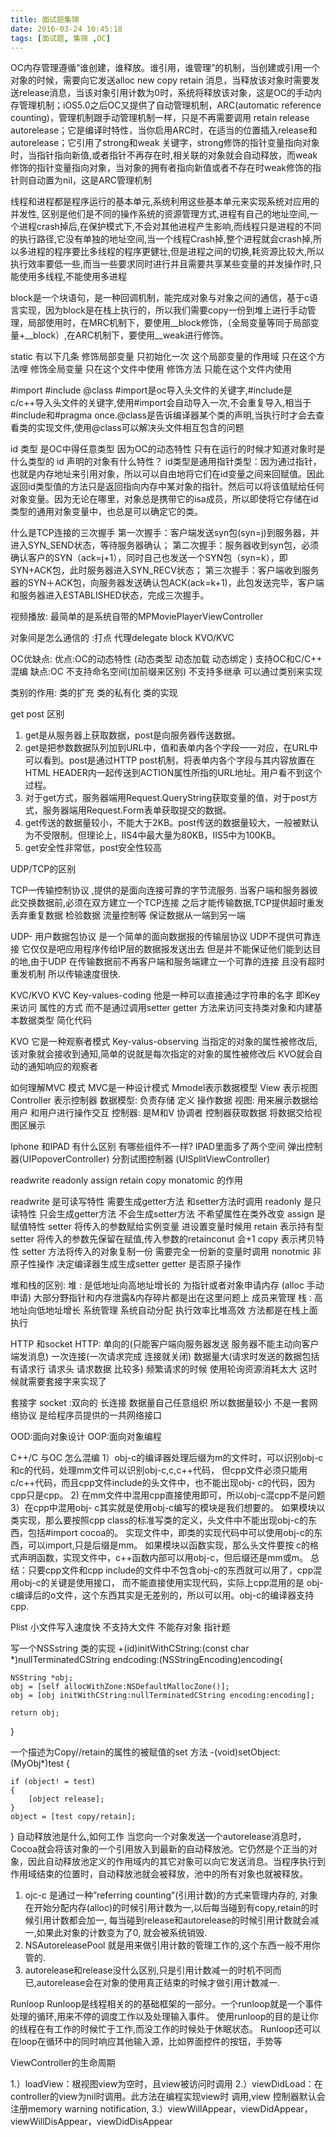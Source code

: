 ```yaml
---
title: 面试题集锦
date: 2016-03-24 10:45:18
tags: [面试题, 集锦 ,OC]
---
```

OC内存管理遵循“谁创建，谁释放。谁引用，谁管理”的机制，当创建或引用一个对象的时候，需要向它发送alloc  new copy retain 消息，当释放该对象时需要发送release消息，当该对象引用计数为0时，系统将释放该对象，这是OC的手动内存管理机制；iOS5.0之后OC又提供了自动管理机制，ARC(automatic reference counting)，管理机制跟手动管理机制一样，只是不再需要调用 retain release autorelease；它是编译时特性，当你启用ARC时，在适当的位置插入release和autorelease；它引用了strong和weak 关键字，strong修饰的指针变量指向对象时，当指针指向新值,或者指针不再存在时,相关联的对象就会自动释放，而weak修饰的指针变量指向对象，当对象的拥有者指向新值或者不存在时weak修饰的指针则自动置为nil，这是ARC管理机制

线程和进程都是程序运行的基本单元,系统利用这些基本单元来实现系统对应用的并发性,
区别是他们是不同的操作系统的资源管理方式,进程有自己的地址空间,一个进程crash掉后,在保护模式下,不会对其他进程产生影响,而线程只是进程的不同的执行路径,它没有单独的地址空间,当一个线程Crash掉,整个进程就会crash掉,所以多进程的程序要比多线程的程序更健壮,但是进程之间的切换,耗资源比较大,所以执行效率要低一些,而当一些要求同时进行并且需要共享某些变量的并发操作时,只能使用多线程,不能使用多进程

block是一个块语句，是一种回调机制，能完成对象与对象之间的通信，基于c语言实现，因为block是在栈上执行的，所以我们需要copy一份到堆上进行手动管理，局部使用时，在MRC机制下，要使用__block修饰，（全局变量等同于局部变量+__block）,在ARC机制下，要使用__weak进行修饰。

static  有以下几条  修饰局部变量  只初始化一次  这个局部变量的作用域 只在这个方法哩  修饰全局变量  只在这个文件中使用    修饰方法  只能在这个文件内使用

#import   #include  @class
#import是oc导入头文件的关键字,#include是c/c++导入头文件的关键字,使用#import会自动导入一次,不会重复导入,相当于#include和#pragma once.@class是告诉编译器某个类的声明,当执行时才会去查看类的实现文件,使用@class可以解决头文件相互包含的问题

id 类型 是OC中得任意类型  因为OC的动态特性  只有在运行的时候才知道对象时是什么类型的
id 声明的对象有什么特性？
id类型是通用指针类型：因为通过指针，也就是内存地址来引用对象，所以可以自由地将它们在id变量之间来回赋值。因此返回id类型值的方法只是返回指向内存中某对象的指针。然后可以将该值赋给任何对象变量。因为无论在哪里，对象总是携带它的isa成员，所以即使将它存储在id类型的通用对象变量中，也总是可以确定它的类。

什么是TCP连接的三次握手
第一次握手：客户端发送syn包(syn=j)到服务器，并进入SYN_SEND状态，等待服务器确认；
第二次握手：服务器收到syn包，必须确认客户的SYN（ack=j+1），同时自己也发送一个SYN包（syn=k），即SYN+ACK包，此时服务器进入SYN_RECV状态；
第三次握手：客户端收到服务器的SYN＋ACK包，向服务器发送确认包ACK(ack=k+1)，此包发送完毕，客户端和服务器进入ESTABLISHED状态，完成三次握手。

视频播放:  最简单的是系统自带的MPMoviePlayerViewController

对象间是怎么通信的  :打点  代理delegate   block  KVO/KVC

OC优缺点:
优点:OC的动态特性 (动态类型   动态加载   动态绑定 )   支持OC和C/C++  混编
缺点:OC 不支持命名空间(加前缀来区别)  不支持多继承  可以通过类别来实现

类别的作用:
类的扩充  类的私有化  类的实现

get post 区别

1. get是从服务器上获取数据，post是向服务器传送数据。
2. get是把参数数据队列加到URL中，值和表单内各个字段一一对应，在URL中可以看到。post是通过HTTP post机制，将表单内各个字段与其内容放置在HTML HEADER内一起传送到ACTION属性所指的URL地址。用户看不到这个过程。
3. 对于get方式，服务器端用Request.QueryString获取变量的值，对于post方式，服务器端用Request.Form表单获取提交的数据。
4. get传送的数据量较小，不能大于2KB。post传送的数据量较大，一般被默认为不受限制。但理论上，IIS4中最大量为80KB，IIS5中为100KB。
5. get安全性非常低，post安全性较高

UDP/TCP的区别

TCP—传输控制协议 ,提供的是面向连接可靠的字节流服务. 当客户端和服务器彼此交换数据前,必须在双方建立一个TCP连接 之后才能传输数据,TCP提供超时重发 丢弃重复数据 检验数据  流量控制等 保证数据从一端到另一端

UDP- 用户数据包协议 是一个简单的面向数据报的传输层协议 UDP不提供可靠连接 它仅仅是吧应用程序传给IP层的数据报发送出去 但是并不能保证他们能到达目的地,由于UDP 在传输数据前不再客户端和服务端建立一个可靠的连接  且没有超时重发机制 所以传输速度很快.

KVC/KVO
KVC  Key-values-coding  他是一种可以直接通过字符串的名字 即Key 来访问 属性的方式 而不是通过调用setter   getter 方法来访问支持类对象和内建基本数据类型 简化代码

KVO  它是一种观察者模式 Key-valus-observing  当指定的对象的属性被修改后,该对象就会接收到通知,简单的说就是每次指定的对象的属性被修改后 KVO就会自动的通知响应的观察者

如何理解MVC 模式
MVC是一种设计模式  Mmodel表示数据模型  View 表示视图 Controller 表示控制器
数据模型: 负责存储 定义 操作数据
视图: 用来展示数据给用户 和用户进行操作交互
控制器: 是M和V 协调者 控制器获取数据  将数据交给视图区展示

Iphone 和IPAD 有什么区别  有哪些组件不一样?
IPAD里面多了两个空间  弹出控制器(UIPopoverController) 分割试图控制器 (UISplitViewController)

readwrite   readonly assign retain copy monatomic  的作用

readwrite  是可读写特性 需要生成getter方法 和setter方法时调用
readonly   是只读特性 只会生成getter方法 不会生成setter方法 不希望属性在类外改变
assign 是赋值特性  setter 将传入的参数赋给实例变量 进设置变量时候用
retain 表示持有型 setter 将传入的参数先保留在赋值,传入参数的retainconut 会+1
copy 表示拷贝特性 setter 方法将传入的对象复制一份 需要完全一份新的变量时调用
nonotmic  非原子性操作 决定编译器生成生成setter getter 是否原子操作

堆和栈的区别:
堆 :  是低地址向高地址增长的    为指针或者对象申请内存 (alloc  手动申请)    大部分野指针和内存泄露&内存碎片都是出在这里问题上  成员来管理
栈 :  高地址向低地址增长   系统管理 系统自动分配   执行效率比堆高效  方法都是在栈上面执行

 HTTP 和socket
HTTP: 单向的(只能客户端向服务器发送   服务器不能主动向客户端发消息)
  一次连接(一次请求完成 连接就关闭)
数据量大(请求时发送的数据包括有请求行 请求头 请求数据 比较多)
频繁请求的时候  使用轮询资源消耗太大
这时候就需要套接字来实现了

套接字 socket :双向的 长连接 数据量自己任意组织  所以数据量较小
不是一套网络协议  是给程序员提供的一共网络接口

OOD:面向对象设计
OOP:面向对象编程

C++/C 与OC 怎么混编
1）obj-c的编译器处理后缀为m的文件时，可以识别obj-c和c的代码，处理mm文件可以识别obj-c,c,c++代码，
但cpp文件必须只能用c/c++代码，而且cpp文件include的头文件中，也不能出现obj- c的代码，因为cpp只是cpp。
2) 在mm文件中混用cpp直接使用即可，所以obj-c混cpp不是问题
3）在cpp中混用obj- c其实就是使用obj-c编写的模块是我们想要的。
如果模块以类实现，那么要按照cpp class的标准写类的定义，头文件中不能出现obj-c的东西，包括#import cocoa的。
实现文件中，即类的实现代码中可以使用obj-c的东西，可以import,只是后缀是mm。
如果模块以函数实现，那么头文件要按 c的格式声明函数，实现文件中，c++函数内部可以用obj-c，但后缀还是mm或m。
总结：只要cpp文件和cpp include的文件中不包含obj-c的东西就可以用了，cpp混用obj-c的关键是使用接口，
而不能直接使用实现代码，实际上cpp混用的是 obj-c编译后的o文件，这个东西其实是无差别的，所以可以用。obj-c的编译器支持cpp.

Plist 小文件写入速度快   不支持大文件    不能存对象
指针题

写一个NSSstring 类的实现
+(id)initWithCString:(const char *)nullTerminatedCString endcoding:(NSStringEncoding)encoding{

    NSString *obj;
    obj = [self allocWithZone:NSDefaultMallocZone()];
    obj = [obj initWithCString:nullTerminatedCString encoding:encoding];

    return obj;
}

一个描述为Copy//retain的属性的被赋值的set 方法
-(void)setObject:(MyObj*)test
{

    if (object! = test)
    {
        [object release];
    }
    object = [test copy/retain];


}
自动释放池是什么,如何工作
当您向一个对象发送一个autorelease消息时，Cocoa就会将该对象的一个引用放入到最新的自动释放池。它仍然是个正当的对象，因此自动释放池定义的作用域内的其它对象可以向它发送消息。当程序执行到作用域结束的位置时，自动释放池就会被释放，池中的所有对象也就被释放。
1. ojc-c 是通过一种”referring counting”(引用计数)的方式来管理内存的, 对象在开始分配内存(alloc)的时候引用计数为一,以后每当碰到有copy,retain的时候引用计数都会加一, 每当碰到release和autorelease的时候引用计数就会减一,如果此对象的计数变为了0, 就会被系统销毁.
2. NSAutoreleasePool 就是用来做引用计数的管理工作的,这个东西一般不用你管的.
3. autorelease和release没什么区别,只是引用计数减一的时机不同而已,autorelease会在对象的使用真正结束的时候才做引用计数减一.

Runloop
Runloop是线程相关的的基础框架的一部分。一个runloop就是一个事件处理的循环,用来不停的调度工作以及处理输入事件。
使用runloop的目的是让你的线程在有工作的时候忙于工作,而没工作的时候处于休眠状态。
Runloop还可以在loop在循环中的同时响应其他输入源，比如界面控件的按钮，手势等

ViewController的生命周期

1.）loadView：根视图view为空时，且view被访问时调用
2.）viewDidLoad：在controller的view为nil时调⽤。此⽅法在编程实现view时 调用,view 控制器默认会注册memory warning notification,
3.）viewWillAppear，viewDidAppear，viewWillDisAppear，viewDidDisAppear
